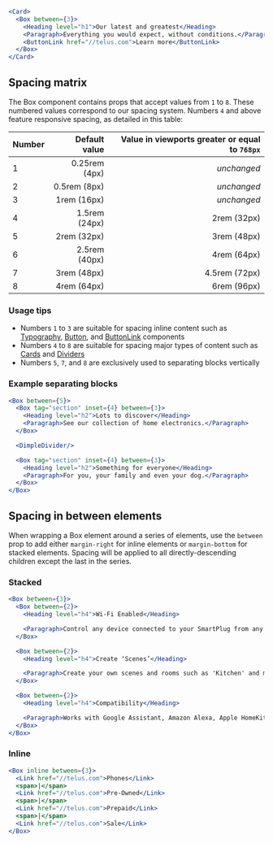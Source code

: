 ```jsx
<Card>
  <Box between={3}>
    <Heading level="h1">Our latest and greatest</Heading>
    <Paragraph>Everything you would expect, without conditions.</Paragraph>
    <ButtonLink href="//telus.com">Learn more</ButtonLink>
  </Box>
</Card>
```

## Spacing matrix

The Box component contains props that accept values from `1` to `8`. These numbered values correspond to our spacing system. Numbers `4` and above feature responsive spacing, as detailed in this table:

| Number | Default value | Value in viewports greater or equal to `768px` | 
| ------ | ------------: | -------------------------------------------: |
| 1 | 0.25rem (4px) | _unchanged_ |
| 2 | 0.5rem (8px) | _unchanged_ |
| 3 | 1rem (16px) | _unchanged_ |
| 4 | 1.5rem (24px) | 2rem (32px) |
| 5 | 2rem (32px) | 3rem (48px) |
| 6 | 2.5rem (40px) | 4rem (64px) |
| 7 | 3rem (48px) | 4.5rem (72px) |
| 8 | 4rem (64px) | 6rem (96px) |

### Usage tips

- Numbers `1` to `3` are suitable for spacing inline content such as [Typography](#typography), [Button](#button), and [ButtonLink](#buttonlink) components
- Numbers `4` to `8` are suitable for spacing major types of content such as [Cards](#card) and [Dividers](#dividers)
- Numbers `5`, `7`, and `8` are exclusively used to separating blocks vertically

### Example separating blocks

```jsx
<Box between={5}>
  <Box tag="section" inset={4} between={3}>
    <Heading level="h2">Lots to discover</Heading>
    <Paragraph>See our collection of home electronics.</Paragraph>
  </Box>

  <DimpleDivider/>

  <Box tag="section" inset={4} between={3}>
    <Heading level="h2">Something for everyone</Heading>
    <Paragraph>For you, your family and even your dog.</Paragraph>
  </Box>
</Box>
```

## Spacing in between elements

When wrapping a Box element around a series of elements, use the `between` prop to add either `margin-right` for inline elements or `margin-bottom` for stacked elements. Spacing will be applied to all directly-descending children except the last in the series.

### Stacked

```jsx 
<Box between={3}>
  <Box between={2}>
    <Heading level="h4">Wi-Fi Enabled</Heading>

    <Paragraph>Control any device connected to your SmartPlug from any location with internet access.</Paragraph>
  </Box>

  <Box between={2}>
    <Heading level="h4">Create ‘Scenes’</Heading>

    <Paragraph>Create your own scenes and rooms such as 'Kitchen' and manage all SmartPlugs in that scene.</Paragraph>
  </Box>

  <Box between={2}>
    <Heading level="h4">Compatibility</Heading>

    <Paragraph>Works with Google Assistant, Amazon Alexa, Apple HomeKit, and Nest.</Paragraph>
  </Box>
</Box>
```

### Inline

```jsx
<Box inline between={3}>
  <Link href="//telus.com">Phones</Link>
  <span>|</span>
  <Link href="//telus.com">Pre-Owned</Link>
  <span>|</span>
  <Link href="//telus.com">Prepaid</Link>
  <span>|</span>
  <Link href="//telus.com">Sale</Link>
</Box>
```
